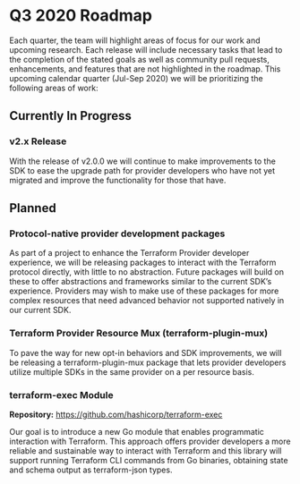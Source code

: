 # Q3 2020 Roadmap

Each quarter, the team will highlight areas of focus for our work and upcoming research.
Each release will include necessary tasks that lead to the completion of the stated goals as well as community pull requests, enhancements, and features that are not highlighted in the roadmap. This upcoming calendar quarter (Jul-Sep 2020) we will be prioritizing the following areas of work:

## Currently In Progress
### v2.x Release
With the release of v2.0.0 we will continue to make improvements to the SDK to ease the upgrade path for provider developers who have not yet migrated and improve the functionality for those that have.
 
## Planned
### Protocol-native provider development packages
As part of a project to enhance the Terraform Provider developer experience, we will be releasing packages to interact with the Terraform protocol directly, with little to no abstraction. Future packages will build on these to offer abstractions and frameworks similar to the current SDK’s experience. Providers may wish to make use of these packages for more complex resources that need advanced behavior not supported natively in our current SDK.
 
### Terraform Provider Resource Mux (terraform-plugin-mux)
To pave the way for new opt-in behaviors and SDK improvements, we will be releasing a terraform-plugin-mux package that lets provider developers utilize multiple SDKs in the same provider on a per resource basis.
 
### terraform-exec Module

**Repository:** https://github.com/hashicorp/terraform-exec

Our goal is to introduce a new Go module that enables programmatic interaction with Terraform. This approach offers provider developers a more reliable and sustainable way to interact with Terraform and this library will support running Terraform CLI commands from Go binaries, obtaining state and schema output as terraform-json types. 
